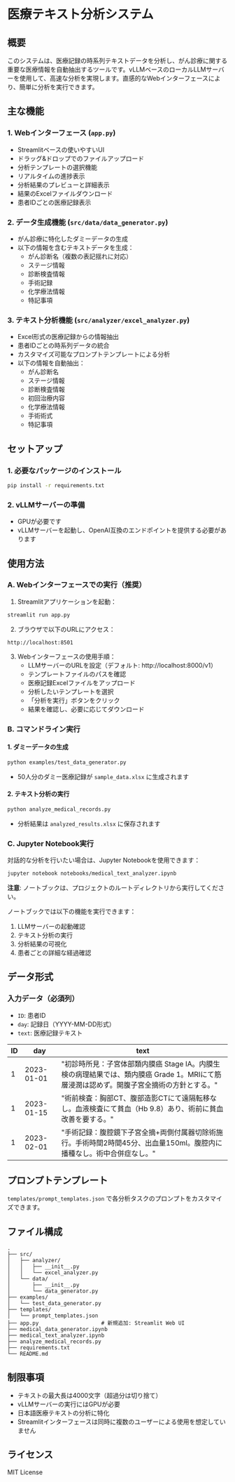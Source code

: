 # 医療テキスト分析システム

## 概要
このシステムは、医療記録の時系列テキストデータを分析し、がん診療に関する重要な医療情報を自動抽出するツールです。vLLMベースのローカルLLMサーバーを使用して、高速な分析を実現します。直感的なWebインターフェースにより、簡単に分析を実行できます。

## 主な機能

### 1. Webインターフェース (`app.py`)
- Streamlitベースの使いやすいUI
- ドラッグ&ドロップでのファイルアップロード
- 分析テンプレートの選択機能
- リアルタイムの進捗表示
- 分析結果のプレビューと詳細表示
- 結果のExcelファイルダウンロード
- 患者IDごとの医療記録表示

### 2. データ生成機能 (`src/data/data_generator.py`)
- がん診療に特化したダミーデータの生成
- 以下の情報を含むテキストデータを生成：
  - がん診断名（複数の表記揺れに対応）
  - ステージ情報
  - 診断検査情報
  - 手術記録
  - 化学療法情報
  - 特記事項

### 3. テキスト分析機能 (`src/analyzer/excel_analyzer.py`)
- Excel形式の医療記録からの情報抽出
- 患者IDごとの時系列データの統合
- カスタマイズ可能なプロンプトテンプレートによる分析
- 以下の情報を自動抽出：
  - がん診断名
  - ステージ情報
  - 診断検査情報
  - 初回治療内容
  - 化学療法情報
  - 手術術式
  - 特記事項

## セットアップ

### 1. 必要なパッケージのインストール
```bash
pip install -r requirements.txt
```

### 2. vLLMサーバーの準備
- GPUが必要です
- vLLMサーバーを起動し、OpenAI互換のエンドポイントを提供する必要があります

## 使用方法

### A. Webインターフェースでの実行（推奨）

1. Streamlitアプリケーションを起動：
```bash
streamlit run app.py
```

2. ブラウザで以下のURLにアクセス：
```
http://localhost:8501
```

3. Webインターフェースの使用手順：
   - LLMサーバーのURLを設定（デフォルト: http://localhost:8000/v1）
   - テンプレートファイルのパスを確認
   - 医療記録Excelファイルをアップロード
   - 分析したいテンプレートを選択
   - 「分析を実行」ボタンをクリック
   - 結果を確認し、必要に応じてダウンロード

### B. コマンドライン実行

#### 1. ダミーデータの生成
```bash
python examples/test_data_generator.py
```
- 50人分のダミー医療記録が `sample_data.xlsx` に生成されます

#### 2. テキスト分析の実行
```bash
python analyze_medical_records.py
```
- 分析結果は `analyzed_results.xlsx` に保存されます

### C. Jupyter Notebook実行

対話的な分析を行いたい場合は、Jupyter Notebookを使用できます：

```bash
jupyter notebook notebooks/medical_text_analyzer.ipynb
```

**注意**: ノートブックは、プロジェクトのルートディレクトリから実行してください。

ノートブックでは以下の機能を実行できます：
1. LLMサーバーの起動確認
2. テキスト分析の実行
3. 分析結果の可視化
4. 患者ごとの詳細な経過確認

## データ形式

### 入力データ（必須列）
- `ID`: 患者ID
- `day`: 記録日（YYYY-MM-DD形式）
- `text`: 医療記録テキスト

| ID | day | text |
|----|-----|------|
| 1 | 2023-01-01 | "初診時所見：子宮体部類内膜癌 Stage IA。内膜生検の病理結果では、類内膜癌 Grade 1。MRIにて筋層浸潤は認めず。開腹子宮全摘術の方針とする。" |
| 1 | 2023-01-15 | "術前検査：胸部CT、腹部造影CTにて遠隔転移なし。血液検査にて貧血（Hb 9.8）あり、術前に貧血改善を要する。" |
| 1 | 2023-02-01 | "手術記録：腹腔鏡下子宮全摘+両側付属器切除術施行。手術時間2時間45分、出血量150ml。腹腔内に播種なし。術中合併症なし。" |

## プロンプトテンプレート
`templates/prompt_templates.json` で各分析タスクのプロンプトをカスタマイズできます。

## ファイル構成
```
.
├── src/
│   ├── analyzer/
│   │   ├── __init__.py
│   │   └── excel_analyzer.py
│   └── data/
│       ├── __init__.py
│       └── data_generator.py
├── examples/
│   └── test_data_generator.py
├── templates/
│   └── prompt_templates.json
├── app.py                    # 新規追加: Streamlit Web UI
├── medical_data_generator.ipynb
├── medical_text_analyzer.ipynb
├── analyze_medical_records.py
├── requirements.txt
└── README.md
```

## 制限事項
- テキストの最大長は4000文字（超過分は切り捨て）
- vLLMサーバーの実行にはGPUが必要
- 日本語医療テキストの分析に特化
- Streamlitインターフェースは同時に複数のユーザーによる使用を想定していません

## ライセンス
MIT License

